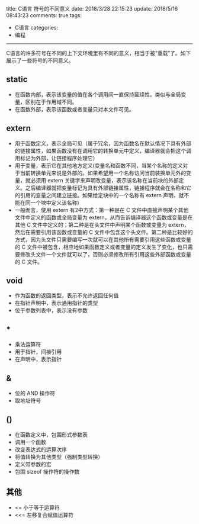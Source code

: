 title: C语言 符号的不同意义
date: 2018/3/28 22:15:23
update: 2018/5/16 08:43:23
comments: true
tags:
- C语言
categories:
- 编程
---

C语言的许多符号在不同的上下文环境里有不同的意义，相当于被“重载”了。如下展示了一些符号的不同意义。

## static
- 在函数内部，表示该变量的值在各个调用间一直保持延续性。类似与全局变量，区别在于作用域不同。
- 在函数外部，表示该函数或者变量只对本文件可见。

<!-- more -->

## extern
- 用于函数定义，表示全局可见（属于冗余，因为函数名在默认情况下具有外部的链接属性，如果函数没有在调用它的转换单元中定义，编译器就会把这个调用标记为外部，让链接程序处理它）
- 用于变量，表示它在其他地方定义(变量名和函数不同，当某个名称的定义对于当前转换单元来说是外部的。如果希望用一个名称访问当前装换单元外的变量，就必须用 extern 关键字来声明改变量，表示该名称在当前块的外部定义。之后编译器就把变量标记为具有外部链接属性，链接程序就会在名称和它的引用的变量之间建立链接。如果给定块中的一个名称有 extern 声明，就不能在同一个块中定义该名称)
- 一般而言，使用 extern 有2中方式：第一种是在 C 文件中直接声明某个其他文件中定义的函数或全局变量为 extern，从而告诉编译器这个函数或变量是在其他 C 文件中定义的；第二种是在头文件中声明某个函数或变量为 extern，然后在需要引用该函数或变量的 C 文件中包含这个头文件。第二种是比较好的方式，因为头文件只需要编写一次就可以在其他所有需要引用这些函数或变量的 C 文件中被包含，相应地如果函数定义或者变量的定义发生了变化，也只需要修改头文件一个文件就可以了，否则必须修改所有引用这些外部函数或变量的 C 文件。


## void
- 作为函数的返回类型，表示不允许返回任何值
- 在指针声明中，表示通用指针的类型
- 位于参数列表中，表示没有参数

## *
- 乘法运算符
- 用于指针，间接引用
- 在声明中，表示指针

## &
- 位的 AND 操作符
- 取地址符号

## ()
- 在函数定义中，包围形式参数表
- 调用一个函数
- 改变表达式的运算次序
- 将值转换为其他类型（强制类型转换）
- 定义带参数的宏
- 包围 sizeof 操作符的操作数

## 其他
- <= 小于等于运算符
- <<= 左移复合赋值运算符
